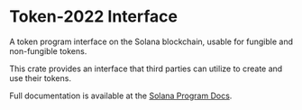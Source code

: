 # Token-2022 Interface

A token program interface on the Solana blockchain, usable for fungible and
non-fungible tokens.

This crate provides an interface that third parties can utilize to create and
use their tokens.

Full documentation is available at the
[Solana Program Docs](https://www.solana-program.com/docs/token-2022).
